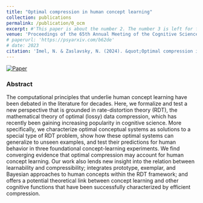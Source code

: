 ```yaml
---
title: "Optimal compression in human concept learning"
collection: publications
permalink: /publication/0_ocm
excerpt: #'This paper is about the number 2. The number 3 is left for future work.' date: 
venue: 'Proceedings of the 65th Annual Meeting of the Cognitive Science Society (CogSci 2024)'
# paperurl: 'https://psyarxiv.com/b62de'
# date: 2023
citation: 'Imel, N. & Zaslavsky, N. (2024). &quot;Optimal compression in human concept learning.&quot; <i>Proceedings of the 46th Annual Meeting of the Cognitive Science Society</i>.'
---
```


[![Paper](https://img.shields.io/badge/paper-lightblue)](https://escholarship.org/uc/item/7pc1g61d)

### Abstract

The computational principles that underlie human concept learning have been debated in the literature for decades. Here, we formalize and test a new perspective that is grounded in rate-distortion theory (RDT), the mathematical theory of optimal (lossy) data compression, which has recently been gaining increasing popularity in cognitive science. More specifically, we characterize optimal conceptual systems as solutions to a special type of RDT problem, show how these optimal systems can generalize to unseen examples, and test their predictions for human behavior in three foundational concept-learning experiments. We find converging evidence that optimal compression may account for human concept learning. Our work also lends new insight into the relation between learnability and compressibility; integrates prototype, exemplar, and Bayesian approaches to human concepts within the RDT framework; and offers a potential theoretical link between concept learning and other cognitive functions that have been successfully characterized by efficient compression.
